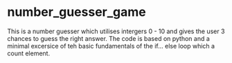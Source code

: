 # number_guesser_game
This is a number guesser which utilises intergers 0 - 10 and gives the user 3 chances to guess the right answer. The code is based on python and a minimal excersice of teh basic fundamentals of the if... else loop which a count element. 
